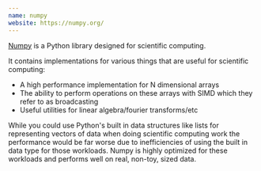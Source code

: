 ```yaml
---
name: numpy
website: https://numpy.org/
---
```

[Numpy](https://numpy.org/) is a Python library designed for scientific computing.

It contains implementations for various things that are useful for scientific computing:

- A high performance implementation for N dimensional arrays
- The ability to perform operations on these arrays with SIMD which they refer to as broadcasting
- Useful utilities for linear algebra/fourier transforms/etc

While you could use Python's built in data structures like lists for representing vectors of data when doing scientific computing work the performance would be far worse due to inefficiencies of using the built in data type for those workloads. Numpy is highly optimized for these workloads and performs well on real, non-toy, sized data.
